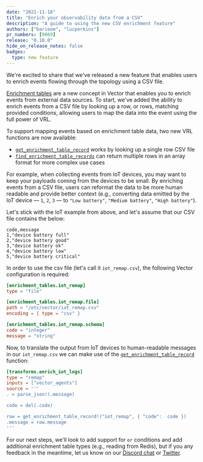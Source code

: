 ```yaml
---
date: "2021-11-18"
title: "Enrich your observability data from a CSV"
description: "A guide to using the new CSV enrichment feature"
authors: ["barieom", "lucperkins"]
pr_numbers: [9069]
release: "0.18.0"
hide_on_release_notes: false
badges:
  type: new feature
---
```


We're excited to share that we've released a new feature that enables users to
enrich events flowing through the topology using a CSV file.

[Enrichment tables] are a new concept in Vector that enables you to enrich
events from external data sources. To start, we've added the ability to enrich
events from a CSV file by looking up a row, or rows, matching provided
conditions, allowing users to map the data into the event using the full power
of VRL.

To support mapping events based on enrichment table data, two new VRL functions
are now available:

- [`get_enrichment_table_record`][get_enrichment_table_record] works by looking
  up a single row CSV file
- [`find_enrichment_table_records`][find_enrichment_table_records] can return
  multiple rows in an array format for more complex use cases

For example, when collecting events from IoT devices, you may want to keep your
payloads coming from the devices to be small. By enriching events from a CSV
file, users can reformat the data to be more human readable and provide better
context (e.g., converting data emitted by the IoT device — `1`, `2`, `3` — to
`"Low battery"`, `"Medium battery"`, `"High battery"`).

Let's stick with the IoT example from above, and let's assume that our CSV file
contains the below:

```csv
code,message
1,"device battery full"
2,"device battery good"
3,"device battery ok"
4,"device battery low"
5,"device battery critical"
```

In order to use the csv file (let's call it `iot_remap.csv`), the following
Vector configuration is required:

``` toml
[enrichment_tables.iot_remap]
type = "file"

[enrichment_tables.iot_remap.file]
path = "/etc/vector/iot_remap.csv"
encoding = { type = "csv" }

[enrichment_tables.iot_remap.schema]
code = "integer"
message = "string"
```

Now, to translate the output from IoT devices to human-readable messages in our
`iot_remap.csv` we can make use of the
[`get_enrichment_table_record`][get_enrichment_table_record] function:

``` toml
[transforms.enrich_iot_logs]
type = "remap"
inputs = ["vector_agents"]
source = '''
. = parse_json!(.message)

code = del(.code)

row = get_enrichment_table_record!("iot_remap", { "code":  code })
.message = row.message
'''
```

For our next steps, we'll look to add support for `or` conditions and add
additional enrichment table types (e.g., reading from Redis), but if you any
feedback in the meantime, let us know on our [Discord chat] or [Twitter].

[Enrichment tables]: /docs/reference/glossary/#enrichment-tables
[get_enrichment_table_record]: /docs/reference/vrl/functions/#get_enrichment_table_record
[find_enrichment_table_records]: /docs/reference/vrl/functions/#find_enrichment_table_records
[Discord chat]: https://discord.com/invite/dX3bdkF
[Twitter]: https://twitter.com/vectordotdev

